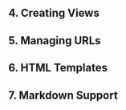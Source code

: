 <div id='django-views' markdown='1'></div>

## 4. Creating Views
[//]: # (TODO Creating Views)


<div id='django-urls' markdown='1'></div>

## 5. Managing URLs
[//]: # (TODO Managing URLs)


<div id='django-templates' markdown='1'></div>

## 6. HTML Templates
[//]: # (TODO HTML Templates)


<div id='markdown-support' markdown='1'></div>

## 7. Markdown Support
[//]: # (TODO Markdown Support)